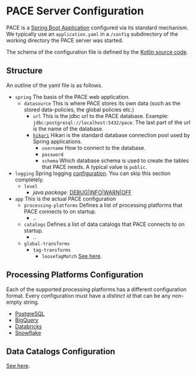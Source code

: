 # PACE Server Configuration
[spring-config]: https://docs.spring.io/spring-boot/docs/2.1.13.RELEASE/reference/html/boot-features-external-config.html#boot-features-external-config-application-property-files
[pace-config-src]: https://github.com/getstrm/pace/tree/alpha/app/src/main/kotlin/com/getstrm/pace/config
[spring-logging]: https://docs.spring.io/spring-boot/docs/2.1.13.RELEASE/reference/html/boot-features-logging.html#boot-features-custom-log-levels
[hikari-config]: https://github.com/brettwooldridge/HikariCP#gear-configuration-knobs-baby
[api]: https://github.com/getstrm/pace/blob/alpha/protos/getstrm/pace/api/entities/v1alpha/entities.proto#L237

PACE is a [Spring Boot Application][spring-config] configured via its standard mechanism. We typically use
an `application.yaml` in a `/config` subdirectory of the working directory the PACE server was started.

The schema of the configuration file is defined by the [Kotlin source code][pace-config-src]. 
 
## Structure
An outline of the yaml file is as follows.

* `spring` The basis of the PACE web application.
  * `datasource` This is where PACE stores its own data (such as the stored data-policies, the global policies etc.)
    * `url` This is the jdbc url to the PACE database. Example: `jdbc:postgresql://localhost:5432/pace`. The last part
      of the url is the name of the database.
    * [`hikari`][hikari-config] Hikari is the standard database connection pool used by Spring applications.
      * `username` How to connect to the database.
      * `password`
      * `schema` Which database schema is used to create the tables that PACE needs. A typical value is `public`.
* `logging` Spring logging [configuration][spring-logging]. You can skip this section completely.
  * `level`
    * _java package_: [DEBUG|INFO|WARN|OFF][spring-logging]
* `app` This is the actual PACE configuration
  * `processing-platforms` Defines a list of processing platforms that PACE connects to on startup.
    * ..
  * `catalogs` Defines a list of data catalogs that PACE connects to on startup.
    * ..
  * `global-transforms`
    * `tag-transforms`
      * `looseTagMatch` [See here](../global-policies/global-transforms/README.md#tag-value-matching).

## Processing Platforms Configuration
Each of the supported processing platforms has a different configuration format. Every configuration must have
a _distinct id_ that can be any non-empty string.

* [PostgreSQL](processing-platform-integrations/postgres.md)
* [BigQuery](processing-platform-integrations/bigquery.md)
* [Databricks](processing-platform-integrations/databricks.md)
* [Snowflake](processing-platform-integrations/snowflake.md)

## Data Catalogs Configuration
[See here](data-catalog-integrations/README.md).
